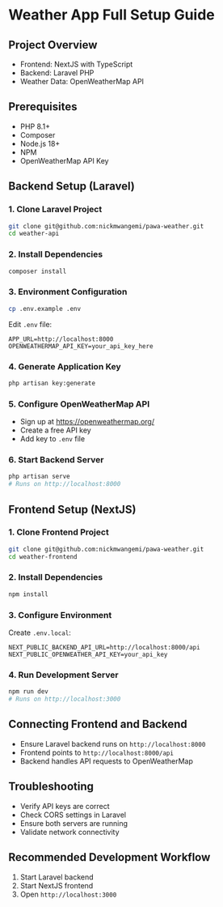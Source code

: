 # Weather App Full Setup Guide

## Project Overview
- Frontend: NextJS with TypeScript
- Backend: Laravel PHP
- Weather Data: OpenWeatherMap API

## Prerequisites
- PHP 8.1+
- Composer
- Node.js 18+
- NPM
- OpenWeatherMap API Key

## Backend Setup (Laravel)

### 1. Clone Laravel Project
```bash
git clone git@github.com:nickmwangemi/pawa-weather.git
cd weather-api
```

### 2. Install Dependencies
```bash
composer install
```

### 3. Environment Configuration
```bash
cp .env.example .env
```

Edit `.env` file:
```
APP_URL=http://localhost:8000
OPENWEATHERMAP_API_KEY=your_api_key_here
```

### 4. Generate Application Key
```bash
php artisan key:generate
```

### 5. Configure OpenWeatherMap API
- Sign up at https://openweathermap.org/
- Create a free API key
- Add key to `.env` file

### 6. Start Backend Server
```bash
php artisan serve
# Runs on http://localhost:8000
```

## Frontend Setup (NextJS)

### 1. Clone Frontend Project
```bash
git clone git@github.com:nickmwangemi/pawa-weather.git
cd weather-frontend
```

### 2. Install Dependencies
```bash
npm install
```

### 3. Configure Environment
Create `.env.local`:
```
NEXT_PUBLIC_BACKEND_API_URL=http://localhost:8000/api
NEXT_PUBLIC_OPENWEATHER_API_KEY=your_api_key
```

### 4. Run Development Server
```bash
npm run dev
# Runs on http://localhost:3000
```

## Connecting Frontend and Backend
- Ensure Laravel backend runs on `http://localhost:8000`
- Frontend points to `http://localhost:8000/api`
- Backend handles API requests to OpenWeatherMap

## Troubleshooting
- Verify API keys are correct
- Check CORS settings in Laravel
- Ensure both servers are running
- Validate network connectivity

## Recommended Development Workflow
1. Start Laravel backend
2. Start NextJS frontend
3. Open `http://localhost:3000`